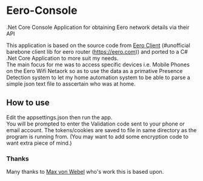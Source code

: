 # Eero-Console
.Net Core Console Application for obtaining Eero network details via their API

This application is based on the source code from [Eero Client](https://github.com/343max/eero-client) (#unofficial barebone client lib for eero router (https://eero.com)) and ported to a C# .Net Core Application to more suit my needs.  
The main focus for me was to access specific devices i.e. Mobile Phones on the Eero Wifi Netaork so as to use the data as a primative Presence Detection system to let my home automation system to be able to parse a simple json text file to asscertain who was at home.  
  
  ## How to use  
  Edit the appsettings.json then run the app.  
  You will be prompted to enter the Validation code sent to your phone or email account.
  The tokens/cookies are saved to file in same directory as the program is running from. (You may want to add some encryption code to want extra piece of mind.)
  
  ### Thanks  
  Many thanks to [Max von Webel](https://github.com/343max) who's work this is based upon.
